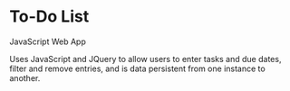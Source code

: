 # To-Do List

JavaScript Web App

Uses JavaScript and JQuery to allow users to enter tasks and due dates, filter and remove entries, and is data persistent from one instance to another.

